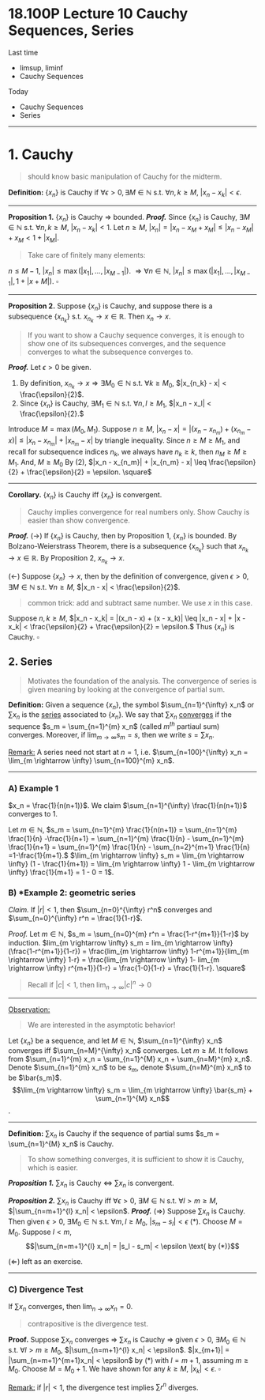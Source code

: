 # 18.100P Lecture 10 Cauchy Sequences, Series
Last time
* limsup, liminf
* Cauchy Sequences

Today
* Cauchy Sequences
* Series

---

# 1. Cauchy
> should know basic manipulation of Cauchy for the midterm.

**Definition:**  $\{x_n\}$ is Cauchy if $\forall \epsilon > 0, \exists M \in \mathbb{N}$ s.t. $\forall n, k \geq M$, $|x_n - x_k| < \epsilon$.

---
**Proposition 1.** $\{x_n\}$ is Cauchy $\Rightarrow$ bounded.
***Proof.*** Since $\{x_n\}$ is Cauchy, $\exists M \in \mathbb{N}$ s.t. $\forall n,k \geq M$, $|x_n - x_k| < 1$.
Let $n \geq M$, $|x_n| = |x_n-x_M+x_M| \leq |x_n - x_M| + x_M < 1 + |x_M|$.
> Take care of finitely many elements:

$n \leq M-1$, $|x_n| \leq \max(|x_1|, \dots, |x_{M-1}|)$.
$\Rightarrow \forall n \in \mathbb{N}$, $|x_n| \leq \max(|x_1|, \dots, |x_{M-1}|, 1 + |x+M|).$ $\square$

---
**Proposition 2.** Suppose $\{x_n\}$ is Cauchy, and suppose there is a subsequence $\{x_{n_k}\}$ s.t. $x_{n_k} \rightarrow x \in \mathbb{R}$. Then $x_n \rightarrow x$.
> If you want to show a Cauchy sequence converges, it is enough to show one of its subsequences converges, and the sequence converges to what the subsequence converges to.

***Proof.*** Let $\epsilon > 0$ be given. 
1. By definition, $x_{n_k} \rightarrow x \Rightarrow \exists M_0 \in \mathbb{N}$ s.t. $\forall k \geq M_0$, $|x_{n_k} - x| < \frac{\epsilon}{2}$. 
2. Since $\{x_n\}$ is Cauchy, $\exists M_1 \in \mathbb{N}$ s.t. $\forall n, l \geq M_1$, $|x_n - x_l| < \frac{\epsilon}{2}.$ 

Introduce $M = \max(M_0, M_1)$. Suppose $n \geq M$, $|x_n - x| = |(x_n - x_{n_m}) + (x_{n_m} - x)| \leq |x_n - x_{n_m}| + |x_{n_m} - x|$ by triangle inequality.
Since $n \geq M \geq M_1$, and recall for subsequence indices $n_k$, we always have $n_k \geq k$, then $n_M \geq M \geq M_1$. And, $M \geq M_0$ By (2), $|x_n - x_{n_m}| + |x_{n_m} - x| \leq \frac{\epsilon}{2} + \frac{\epsilon}{2} = \epsilon. \square$

---

**Corollary.** $\{x_n\}$ is Cauchy iff $\{x_n\}$ is convergent.
> Cauchy implies convergence for real numbers only.
> Show Cauchy is easier than show convergence.

***Proof.*** 
$(\rightarrow)$ If $\{x_n\}$ is Cauchy, then by Proposition 1, $\{x_n\}$ is bounded. By Bolzano-Weierstrass Theorem, there is a subsequence $\{x_{n_k}\}$ such that $x_{n_k} \rightarrow x \in \mathbb{R}$. By Proposition 2, $x_{n_k} \rightarrow x$.

$(\leftarrow)$  Suppose $\{x_n\} \rightarrow x$, then by the definition of convergence, given $\epsilon > 0$, $\exists M \in \mathbb{N}$ s.t. $\forall n \geq M$, $|x_n - x| < \frac{\epsilon}{2}$. 
> common trick: add and subtract same number. We use $x$ in this case.

Suppose $n, k \geq M$, $|x_n - x_k| = |(x_n - x) + (x - x_k)| \leq |x_n - x| + |x - x_k| < \frac{\epsilon}{2} + \frac{\epsilon}{2} = \epsilon.$ Thus $\{x_n\}$ is Cauchy. $\square$

## 2. Series
> Motivates the foundation of the analysis. 
> The convergence of series is given meaning by looking at the convergence of partial sum.

**Definition:** Given a sequence $\{x_n\}$, the symbol $\sum_{n=1}^{\infty} x_n$ or $\sum x_n$ is the <u>series</u> associated to  $\{x_n\}$. We say that $\sum x_n$ <u>converges</u> if the sequence $s_m = \sum_{n=1}^{m} x_n$ (called $m^{th}$ partiaul sum) converges. Moreover, if $\lim_{m \rightarrow \infty} s_m = s$, then we write $s = \sum x_n$.

<u>Remark:</u> A series need not start at $n=1$, i.e. $\sum_{n=100}^{\infty} x_n = \lim_{m \rightarrow \infty} \sum_{n=100}^{m} x_n$.

---

### A) Example 1
$x_n = \frac{1}{n(n+1)}$. We claim $\sum_{n=1}^{\infty}  \frac{1}{n(n+1)}$ converges to $1$.

Let $m \in \mathbb{N}$, $s_m = \sum_{n=1}^{m} \frac{1}{n(n+1)} = \sum_{n=1}^{m} \frac{1}{n} -\frac{1}{n+1} = \sum_{n=1}^{m} \frac{1}{n} - \sum_{n=1}^{m} \frac{1}{n+1} = \sum_{n=1}^{m} \frac{1}{n} - \sum_{n=2}^{m+1} \frac{1}{n} =1-\frac{1}{m+1}.$
$\lim_{m \rightarrow \infty} s_m = \lim_{m \rightarrow \infty} (1 - \frac{1}{m+1}) = \lim_{m \rightarrow \infty} 1 -  \lim_{m \rightarrow \infty} \frac{1}{m+1} = 1 - 0 = 1$.

### B) *Example 2: geometric series
*Claim.* If $|r| < 1$, then $\sum_{n=0}^{\infty} r^n$ converges and $\sum_{n=0}^{\infty} r^n = \frac{1}{1-r}$.

*Proof.* Let $m \in \mathbb{N}$, $s_m = \sum_{n=0}^{m} r^n = \frac{1-r^{m+1}}{1-r}$ by induction.
$lim_{m \rightarrow \infty} s_m = lim_{m \rightarrow \infty}(\frac{1-r^{m+1}}{1-r}) = \frac{lim_{m \rightarrow \infty} 1-r^{m+1}}{lim_{m \rightarrow \infty} 1-r} = \frac{lim_{m \rightarrow \infty} 1- lim_{m \rightarrow \infty} r^{m+1}}{1-r} = \frac{1-0}{1-r} = \frac{1}{1-r}. \square$
> Recall if $|c| < 1$, then $\lim_{n \rightarrow \infty}|c|^n \rightarrow 0$

---
<u>Observation:</u> 
> We are interested in the asymptotic behavior!

Let $\{x_n\}$ be a sequence, and let $M \in \mathbb{N}$, $\sum_{n=1}^{\infty} x_n$ converges iff $\sum_{n=M}^{\infty} x_n$ converges. 
Let $m \geq M$. It follows from $\sum_{n=1}^{m} x_n = \sum_{n=1}^{M} x_n + \sum_{n=M}^{m} x_n$. Denote $\sum_{n=1}^{m} x_n$ to be $s_m$, denote $\sum_{n=M}^{m} x_n$ to be $\bar{s_m}$. $$\lim_{m \rightarrow \infty} s_m = \lim_{m \rightarrow \infty} \bar{s_m} + \sum_{n=1}^{M} x_n$$.

---

**Definition:** $\sum x_n$ is Cauchy if the sequence of partial sums $s_m = \sum_{n=1}^{M} x_n$ is Cauchy.
> To show something converges, it is sufficient to show it is Cauchy, which is easier.

***Proposition 1.*** $\sum x_n$ is Cauchy $\Leftrightarrow$ $\sum x_n$ is convergent.

***Proposition 2.*** $\sum x_n$ is Cauchy iff $\forall \epsilon > 0$, $\exists M \in \mathbb{N}$ s.t. $\forall l > m \geq M$, $|\sum_{n=m+1}^{l} x_n| < \epsilon$.
***Proof.***
($\Rightarrow$)
Suppose $\sum x_n$ is Cauchy. Then given $\epsilon >0$, $\exists M_0 \in \mathbb{N}$ s.t. $\forall m, l \geq M_0$, $|s_m - s_l| < \epsilon$ (*). 
Choose $M = M_0$. Suppose $l < m$, $$|\sum_{n=m+1}^{l} x_n| = |s_l - s_m| < \epsilon \text{ by (*)}$$

($\Leftarrow$) left as an exercise.

---

### C) Divergence Test
If $\sum x_n$ converges, then $\lim_{n \rightarrow \infty} x_n = 0$.
> contrapositive is the divergence test.

**Proof.** Suppose $\sum x_n$ converges $\Rightarrow$ $\sum x_n$ is Cauchy $\Rightarrow$ given $\epsilon > 0$, $\exists M_0 \in \mathbb{N}$ s.t. $\forall l > m \geq M_0$, $|\sum_{n=m+1}^{l} x_n| < \epsilon$. $|x_{m+1}| = |\sum_{n=m+1}^{m+1}x_n| < \epsilon$ by (*) with $l = m+1$, assuming $m \geq M_0$. Choose $M = M_0 + 1$. We have shown for any $k \geq M$, $|x_k| < \epsilon$. $\square$  

<u>Remark:</u> if $|r| < 1$, the divergence test implies $\sum r^n$ diverges.
